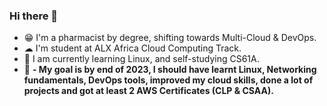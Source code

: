 ### Hi there 👋

<!--
**AbdurrahmanAshraf/AbdurrahmanAshraf** is a ✨ _special_ ✨ repository because its `README.md` (this file) appears on your GitHub profile.

Here are some ideas to get you started:

- 🔭 I’m currently working on ...
- 🌱 I’m currently learning ...
- 👯 I’m looking to collaborate on ...
- 🤔 I’m looking for help with ...
- 💬 Ask me about ...
- 📫 How to reach me: ...
- 😄 Pronouns: ...
- ⚡ Fun fact: ...
-->

- 😁 I'm a pharmacist by degree, shifting towards Multi-Cloud & DevOps.
- ☁ I'm student at ALX Africa Cloud Computing Track.
- 🌱 I am currently learning Linux, and self-studying CS61A.
- 🏹 **- My goal is by end of 2023, I should have learnt Linux, Networking fundamentals, DevOps tools, improved my cloud skills, done a lot of projects and got at least 2 AWS Certificates (CLP & CSAA).**
